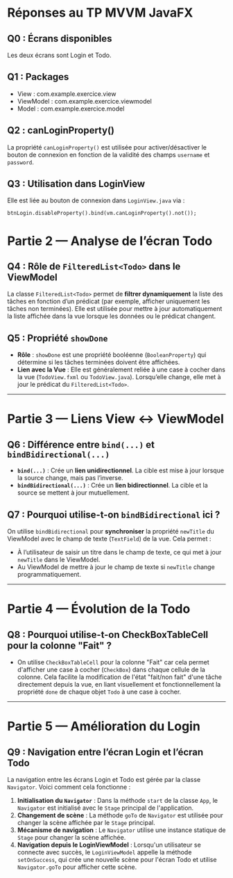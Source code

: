 # Réponses au TP MVVM JavaFX

## Q0 : Écrans disponibles
Les deux écrans sont Login et Todo.

## Q1 : Packages
- View : com.example.exercice.view
- ViewModel : com.example.exercice.viewmodel
- Model : com.example.exercice.model

## Q2 : canLoginProperty()
La propriété `canLoginProperty()` est utilisée pour activer/désactiver le bouton de connexion en fonction de la validité des champs `username` et `password`.

## Q3 : Utilisation dans LoginView
Elle est liée au bouton de connexion dans `LoginView.java` via :

`btnLogin.disableProperty().bind(vm.canLoginProperty().not());`


# Partie 2 — Analyse de l’écran Todo

## Q4 : Rôle de `FilteredList<Todo>` dans le ViewModel
La classe `FilteredList<Todo>` permet de **filtrer dynamiquement** la liste des tâches en fonction d’un prédicat (par exemple, afficher uniquement les tâches non terminées). Elle est utilisée pour mettre à jour automatiquement la liste affichée dans la vue lorsque les données ou le prédicat changent.

## Q5 : Propriété `showDone`
- **Rôle** : `showDone` est une propriété booléenne (`BooleanProperty`) qui détermine si les tâches terminées doivent être affichées.
- **Lien avec la Vue** : Elle est généralement reliée à une case à cocher dans la vue (`TodoView.fxml` ou `TodoView.java`). Lorsqu’elle change, elle met à jour le prédicat du `FilteredList<Todo>`.

---

# Partie 3 — Liens View ↔ ViewModel

## Q6 : Différence entre `bind(...)` et `bindBidirectional(...)`
- **`bind(...)`** : Crée un **lien unidirectionnel**. La cible est mise à jour lorsque la source change, mais pas l’inverse.
- **`bindBidirectional(...)`** : Crée un **lien bidirectionnel**. La cible et la source se mettent à jour mutuellement.

## Q7 : Pourquoi utilise-t-on `bindBidirectional` ici ?
On utilise `bindBidirectional` pour **synchroniser** la propriété `newTitle` du ViewModel avec le champ de texte (`TextField`) de la vue. Cela permet :
- À l’utilisateur de saisir un titre dans le champ de texte, ce qui met à jour `newTitle` dans le ViewModel.
- Au ViewModel de mettre à jour le champ de texte si `newTitle` change programmatiquement.
 
---

# Partie 4 — Évolution de la Todo
## Q8 : Pourquoi utilise-t-on CheckBoxTableCell pour la colonne "Fait" ?

- On utilise `CheckBoxTableCell` pour la colonne "Fait" car cela permet d'afficher une case à cocher (`CheckBox`) dans chaque cellule de la colonne. Cela facilite la modification de l'état "fait/non fait" d'une tâche directement depuis la vue, en liant visuellement et fonctionnellement la propriété `done` de chaque objet `Todo` à une case à cocher.

---

# Partie 5 — Amélioration du Login

## Q9 : Navigation entre l’écran Login et l’écran Todo
La navigation entre les écrans Login et Todo est gérée par la classe `Navigator`. Voici comment cela fonctionne :

1. **Initialisation du `Navigator`** : Dans la méthode `start` de la classe `App`, le `Navigator` est initialisé avec le `Stage` principal de l'application.
2. **Changement de scène** : La méthode `goTo` de `Navigator` est utilisée pour changer la scène affichée par le `Stage` principal.
3. **Mécanisme de navigation** : Le `Navigator` utilise une instance statique de `Stage` pour changer la scène affichée.
4. **Navigation depuis le LoginViewModel** : Lorsqu'un utilisateur se connecte avec succès, le `LoginViewModel` appelle la méthode `setOnSuccess`, qui crée une nouvelle scène pour l'écran Todo et utilise `Navigator.goTo` pour afficher cette scène.

